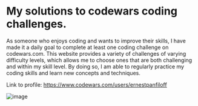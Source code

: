 # My solutions to codewars coding challenges.

As someone who enjoys coding and wants to improve their skills, I have made it a daily goal to complete at least one coding challenge on codewars.com. This website provides a variety of challenges of varying difficulty levels, which allows me to choose ones that are both challenging and within my skill level. By doing so, I am able to regularly practice my coding skills and learn new concepts and techniques.  

Link to profile: https://www.codewars.com/users/ernestpanfiloff

![image](https://user-images.githubusercontent.com/87975970/226179100-829fbb32-a765-4d96-b006-117f868b3f6d.png)
